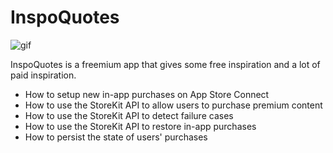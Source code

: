 
# InspoQuotes

![gif](https://raw.githubusercontent.com/kawgh1/InspoQuotes-iOS13/master/inapppurchase.gif)

InspoQuotes is a freemium app that gives some free inspiration and a lot of paid inspiration.  




* How to setup new in-app purchases on App Store Connect
* How to use the StoreKit API to allow users to purchase premium content
* How to use the StoreKit API to detect failure cases
* How to use the StoreKit API to restore in-app purchases
* How to persist the state of users' purchases



